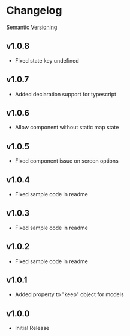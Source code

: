 # Changelog

[Semantic Versioning](http://semver.org/)

## v1.0.8

  * Fixed state key undefined

## v1.0.7

  * Added declaration support for typescript

## v1.0.6

  * Allow component without static map state

## v1.0.5

  * Fixed component issue on screen options

## v1.0.4

  * Fixed sample code in readme

## v1.0.3

  * Fixed sample code in readme

## v1.0.2

  * Fixed sample code in readme

## v1.0.1

  * Added property to "keep" object for models

## v1.0.0

  * Initial Release